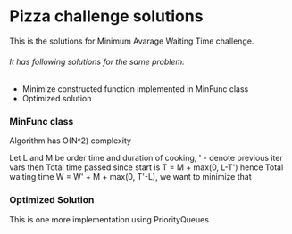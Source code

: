 # Pizza challenge solutions
This is the solutions for Minimum Avarage Waiting Time challenge.

###### It has following solutions for the same problem:

- Minimize constructed function implemented in MinFunc class
- Optimized solution

### MinFunc class
Algorithm has O(N^2) complexity

Let L and M be order time and duration of cooking, ' - denote previous iter vars then Total time passed since start is T = M + max(0, L-T') hence Total waiting time W = W' + M + max(0, T'-L), we want to minimize that

### Optimized Solution
This is one more implementation using PriorityQueues
